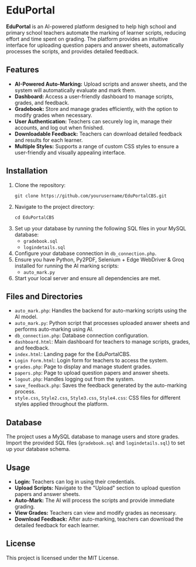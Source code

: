 <!DOCTYPE html>
<html lang="en">

<body>

<h1>EduPortal</h1>

<p><strong>EduPortal</strong> is an AI-powered platform designed to help high school and primary school teachers automate the marking of learner scripts, reducing effort and time spent on grading. The platform provides an intuitive interface for uploading question papers and answer sheets, automatically processes the scripts, and provides detailed feedback.</p>

<h2>Features</h2>
<ul>
    <li><strong>AI-Powered Auto-Marking:</strong> Upload scripts and answer sheets, and the system will automatically evaluate and mark them.</li>
    <li><strong>Dashboard:</strong> Access a user-friendly dashboard to manage scripts, grades, and feedback.</li>
    <li><strong>Gradebook:</strong> Store and manage grades efficiently, with the option to modify grades when necessary.</li>
    <li><strong>User Authentication:</strong> Teachers can securely log in, manage their accounts, and log out when finished.</li>
    <li><strong>Downloadable Feedback:</strong> Teachers can download detailed feedback and results for each learner.</li>
    <li><strong>Multiple Styles:</strong> Supports a range of custom CSS styles to ensure a user-friendly and visually appealing interface.</li>
</ul>

<h2>Installation</h2>
<ol>
    <li>Clone the repository:
        <pre><code>git clone https://github.com/yourusername/EduPortalCBS.git</code></pre>
    </li>
    <li>Navigate to the project directory:
        <pre><code>cd EduPortalCBS</code></pre>
    </li>
    <li>Set up your database by running the following SQL files in your MySQL database:
        <ul>
            <li><code>gradebook.sql</code></li>
            <li><code>logindetails.sql</code></li>
        </ul>
    </li>
    <li>Configure your database connection in <code>db_connection.php</code>.</li>
    <li>Ensure you have Python, Py2PDF, Selenium + Edge WebDriver & Groq installed for running the AI marking scripts:
        <ul>
            <li><code>auto_mark.py</code></li>
        </ul>
    </li>
    <li>Start your local server and ensure all dependencies are met.</li>
</ol>

<h2>Files and Directories</h2>
<ul>
    <li><code>auto_mark.php</code>: Handles the backend for auto-marking scripts using the AI model.</li>
    <li><code>auto_mark.py</code>: Python script that processes uploaded answer sheets and performs auto-marking using AI.</li>
    <li><code>db_connection.php</code>: Database connection configuration.</li>
    <li><code>dashboard.html</code>: Main dashboard for teachers to manage scripts, grades, and feedback.</li>
    <li><code>index.html</code>: Landing page for the EduPortalCBS.</li>
    <li><code>Login Form.html</code>: Login form for teachers to access the system.</li>
    <li><code>grades.php</code>: Page to display and manage student grades.</li>
    <li><code>papers.php</code>: Page to upload question papers and answer sheets.</li>
    <li><code>logout.php</code>: Handles logging out from the system.</li>
    <li><code>save_feedback.php</code>: Saves the feedback generated by the auto-marking process.</li>
    <li><code>style.css</code>, <code>Style2.css</code>, <code>Style3.css</code>, <code>Style4.css</code>: CSS files for different styles applied throughout the platform.</li>
</ul>

<h2>Database</h2>
<p>The project uses a MySQL database to manage users and store grades. Import the provided SQL files (<code>gradebook.sql</code> and <code>logindetails.sql</code>) to set up your database schema.</p>

<h2>Usage</h2>
<ul>
    <li><strong>Login:</strong> Teachers can log in using their credentials.</li>
    <li><strong>Upload Scripts:</strong> Navigate to the "Upload" section to upload question papers and answer sheets.</li>
    <li><strong>Auto-Mark:</strong> The AI will process the scripts and provide immediate grading.</li>
    <li><strong>View Grades:</strong> Teachers can view and modify grades as necessary.</li>
    <li><strong>Download Feedback:</strong> After auto-marking, teachers can download the detailed feedback for each learner.</li>
</ul>

<h2>License</h2>
<p>This project is licensed under the MIT License.</p>

</body>
</html>
